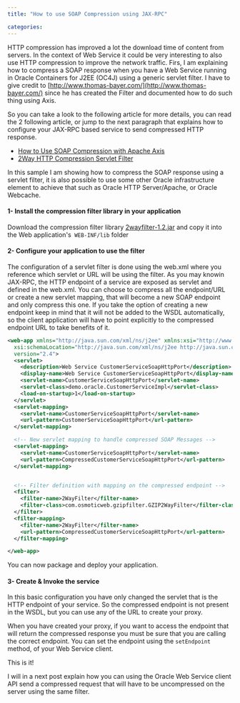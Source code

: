 ```yaml
---
title: "How to use SOAP Compression using JAX-RPC"

categories:
---
```

HTTP compression has improved a lot the download time of content from
servers. In the context of Web Service it could be very interesting to
also use HTTP compression to improve the network traffic. Firs, I am
explaining how to compress a SOAP response when you have a Web Service
running in Oracle Containers for J2EE (OC4J) using a generic servlet
filter. I have to give credit to [http://www.thomas-bayer.com/](http://www.thomas-bayer.com/)
since he has created the Filter and documented how to do such thing
using Axis.&nbsp;

So you can take a look to the following article for more details, you
can read the 2 following article, or jump to the next paragraph that
explains how to configure your JAX-RPC based service to send compressed
HTTP response.

*   [How to Use SOAP Compression with Apache Axis](http://www.thomas-bayer.com/soap-compression-howto.htm)
*   [2Way HTTP Compression Servlet Filter](http://www.thomas-bayer.com/gzip-compression-filter.htm)

In this sample I am showing how to compress the SOAP response
using a servlet filter, it is also possible to use some other Oracle
infrastructure element to achieve that such as Oracle HTTP
Server/Apache, or Oracle Webcache.

#### 1- Install the compression filter library in your application

Download the compression filter library [2wayfilter-1.2.jar](http://www.thomas-bayer.com/resources/gzip-compression-filter/2wayfilter-1.2.jar)
and copy it into the Web application's` WEB-INF/lib` folder

#### 2- Configure your application to use the filter

The configuration of a servlet filter is done using
the web.xml where you reference which servlet or URL will be using the
filter. As you may knowin JAX-RPC, the HTTP endpoint of a service are
exposed as servlet and defined in the web.xml. You can choose to
compress all the endpoint/URL or create a new servlet mapping, that
will become a new SOAP endpoint and only compress this one. If you take
the option of creating a new endpoint keep in mind that it will not be
added to the WSDL automatically, so the client application will have to
point explicitly to the compressed endpoint URL to take benefits of it.

``` xml
<web-app xmlns="http://java.sun.com/xml/ns/j2ee" xmlns:xsi="http://www.w3.org/2001/XMLSchema-instance"
  xsi:schemaLocation="http://java.sun.com/xml/ns/j2ee http://java.sun.com/xml/ns/j2ee/web-app_2_4.xsd"
  version="2.4">
  <servlet>
    <description>Web Service CustomerServiceSoapHttpPort</description>
    <display-name>Web Service CustomerServiceSoapHttpPort</display-name>
    <servlet-name>CustomerServiceSoapHttpPort</servlet-name>
    <servlet-class>demo.oracle.CustomerServiceImpl</servlet-class>
    <load-on-startup>1</load-on-startup>
  </servlet>
  <servlet-mapping>
    <servlet-name>CustomerServiceSoapHttpPort</servlet-name>
    <url-pattern>CustomerServiceSoapHttpPort</url-pattern>
  </servlet-mapping>

  <!-- New servlet mapping to handle compressed SOAP Messages -->
  <servlet-mapping>
    <servlet-name>CustomerServiceSoapHttpPort</servlet-name>
    <url-pattern>CompressedCustomerServiceSoapHttpPort</url-pattern>
  </servlet-mapping>


  <!-- Filter definition with mapping on the compressed endpoint -->
  <filter>
    <filter-name>2WayFilter</filter-name>
    <filter-class>com.osmoticweb.gzipfilter.GZIP2WayFilter</filter-class>
  </filter>
  <filter-mapping>
    <filter-name>2WayFilter</filter-name>
    <url-pattern>CompressedCustomerServiceSoapHttpPort</url-pattern>
  </filter-mapping>

</web-app>
```

You can now package and deploy your application.

#### 3- Create & Invoke the service

In this basic configuration you have only changed the servlet that is
the HTTP endpoint of your service. So the compressed endpoint is not
present in the WSDL, but you can use any of the URL to create your
proxy.

When you have created your proxy, if you want to access the endpoint
that will return the compressed response you must be sure that you are
calling the correct endpoint. You can set the endpoint using the `setEndpoint` method, of your Web
Service client.

This is it!

I will in a next post explain how you can using the Oracle Web Service
client API send a compressed request that will have to be uncompressed
on the server using the same filter.
